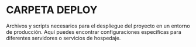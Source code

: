 # CARPETA DEPLOY
Archivos y scripts necesarios para el despliegue del proyecto en un entorno de producción. Aquí puedes encontrar configuraciones específicas para diferentes servidores o servicios de hospedaje.